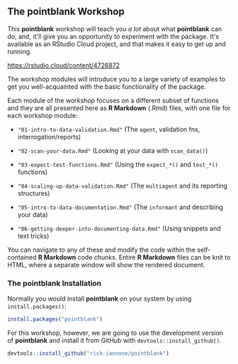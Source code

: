 ## The **pointblank** Workshop

This **pointblank** workshop will teach you *a lot* about what **pointblank** can do, and, it'll give you an opportunity to experiment with the package. It's available as an RStudio Cloud project, and that makes it easy to get up and running.

https://rstudio.cloud/content/4726872

The workshop modules will introduce you to a large variety of examples to get you well-acquainted with the basic functionality of the package.

Each module of the workshop focuses on a different subset of functions and they are all presented here as **R Markdown** (.Rmd) files, with one file for each workshop module:

- `"01-intro-to-data-validation.Rmd"` (The `agent`, validation fns, interrogation/reports)

- `"02-scan-your-data.Rmd"` (Looking at your data with `scan_data()`)
- `"03-expect-test-functions.Rmd"` (Using the `expect_*()` and `test_*()` functions)
- `"04-scaling-up-data-validation.Rmd"` (The `multiagent` and its reporting structures)

- `"05-intro-to-data-documentation.Rmd"` (The `informant` and describing your data)
- `"06-getting-deeper-into-documenting-data.Rmd"` (Using snippets and text tricks)

You can navigate to any of these and modify the code within the self-contained **R Markdown** code chunks. Entire **R Markdown** files can be knit to HTML, where a separate window will show the rendered document.

### The **pointblank** Installation

Normally you would install **pointblank** on your system by using `install.packages()`:

``` r
install.packages("pointblank")
```

For this workshop, however, we are going to use the development version of **pointblank** and install it from GitHub with `devtools::install_github()`.

``` r
devtools::install_github("rich-iannone/pointblank")
```
